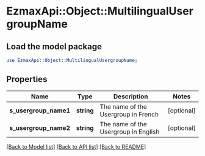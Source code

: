 # EzmaxApi::Object::MultilingualUsergroupName

## Load the model package
```perl
use EzmaxApi::Object::MultilingualUsergroupName;
```

## Properties
Name | Type | Description | Notes
------------ | ------------- | ------------- | -------------
**s_usergroup_name1** | **string** | The name of the Usergroup in French | [optional] 
**s_usergroup_name2** | **string** | The name of the Usergroup in English | [optional] 

[[Back to Model list]](../README.md#documentation-for-models) [[Back to API list]](../README.md#documentation-for-api-endpoints) [[Back to README]](../README.md)


